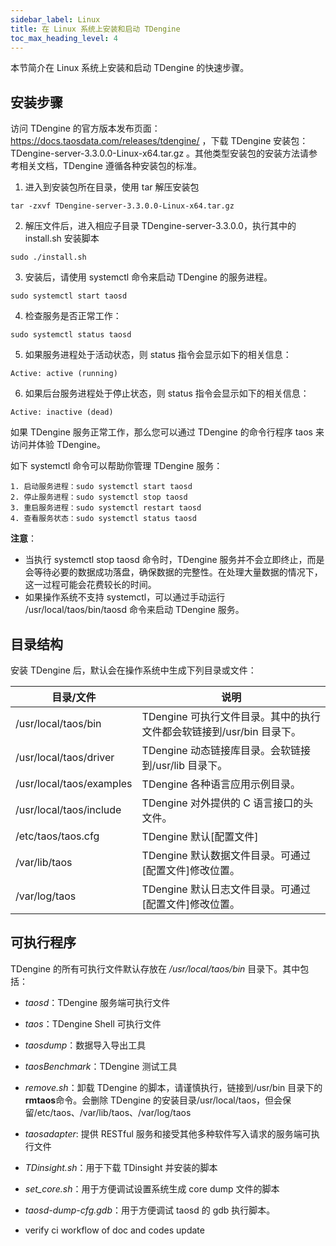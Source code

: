 ```yaml
---
sidebar_label: Linux
title: 在 Linux 系统上安装和启动 TDengine
toc_max_heading_level: 4
---
```


本节简介在 Linux 系统上安装和启动 TDengine 的快速步骤。

## 安装步骤

访问 TDengine 的官方版本发布页面：https://docs.taosdata.com/releases/tdengine/ ，下载 TDengine 安装包：TDengine-server-3.3.0.0-Linux-x64.tar.gz 。其他类型安装包的安装方法请参考相关文档，TDengine 遵循各种安装包的标准。

1. 进入到安装包所在目录，使用 tar 解压安装包
```shell
tar -zxvf TDengine-server-3.3.0.0-Linux-x64.tar.gz
```

2. 解压文件后，进入相应子目录 TDengine-server-3.3.0.0，执行其中的 install.sh 安装脚本
```shell
sudo ./install.sh
```

3. 安装后，请使用 systemctl 命令来启动 TDengine 的服务进程。
```shell
sudo systemctl start taosd
```

4. 检查服务是否正常工作：
```shell
sudo systemctl status taosd
```

5. 如果服务进程处于活动状态，则 status 指令会显示如下的相关信息：
```shell
Active: active (running)
```

6. 如果后台服务进程处于停止状态，则 status 指令会显示如下的相关信息：
```shell
Active: inactive (dead)
```

如果 TDengine 服务正常工作，那么您可以通过 TDengine 的命令行程序 taos 来访问并体验 TDengine。

如下 systemctl 命令可以帮助你管理 TDengine 服务：
```shell
1. 启动服务进程：sudo systemctl start taosd
2. 停止服务进程：sudo systemctl stop taosd
3. 重启服务进程：sudo systemctl restart taosd
4. 查看服务状态：sudo systemctl status taosd
```

**注意**：
- 当执行 systemctl stop taosd 命令时，TDengine 服务并不会立即终止，而是会等待必要的数据成功落盘，确保数据的完整性。在处理大量数据的情况下，这一过程可能会花费较长的时间。
- 如果操作系统不支持 systemctl，可以通过手动运行 /usr/local/taos/bin/taosd 命令来启动 TDengine 服务。


## 目录结构

安装 TDengine 后，默认会在操作系统中生成下列目录或文件：

| 目录/文件                 | 说明                                                                 |
| ------------------------- | -------------------------------------------------------------------- |
| /usr/local/taos/bin       | TDengine 可执行文件目录。其中的执行文件都会软链接到/usr/bin 目录下。 |
| /usr/local/taos/driver    | TDengine 动态链接库目录。会软链接到/usr/lib 目录下。                 |
| /usr/local/taos/examples  | TDengine 各种语言应用示例目录。                                      |
| /usr/local/taos/include   | TDengine 对外提供的 C 语言接口的头文件。                             |
| /etc/taos/taos.cfg        | TDengine 默认[配置文件]                                              |
| /var/lib/taos             | TDengine 默认数据文件目录。可通过[配置文件]修改位置。                |
| /var/log/taos             | TDengine 默认日志文件目录。可通过[配置文件]修改位置。                |

## 可执行程序

TDengine 的所有可执行文件默认存放在 _/usr/local/taos/bin_ 目录下。其中包括：

- _taosd_：TDengine 服务端可执行文件
- _taos_：TDengine Shell 可执行文件
- _taosdump_：数据导入导出工具
- _taosBenchmark_：TDengine 测试工具
- _remove.sh_：卸载 TDengine 的脚本，请谨慎执行，链接到/usr/bin 目录下的**rmtaos**命令。会删除 TDengine 的安装目录/usr/local/taos，但会保留/etc/taos、/var/lib/taos、/var/log/taos
- _taosadapter_: 提供 RESTful 服务和接受其他多种软件写入请求的服务端可执行文件
- _TDinsight.sh_：用于下载 TDinsight 并安装的脚本
- _set_core.sh_：用于方便调试设置系统生成 core dump 文件的脚本
- _taosd-dump-cfg.gdb_：用于方便调试 taosd 的 gdb 执行脚本。

- verify ci workflow of doc and codes update